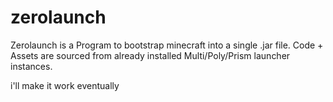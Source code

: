 # zerolaunch
Zerolaunch is a Program to bootstrap minecraft into a single .jar file.
Code + Assets are sourced from already installed Multi/Poly/Prism launcher instances.

i'll make it work eventually
